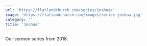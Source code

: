 ```yaml
---
url: 'https://flatlandchurch.com/series/joshua/'
image: 'https://flatlandchurch.com/images/series-joshua.jpg'
category: ''
title: 'Joshua'
---
```


Our sermon series from 2018.
